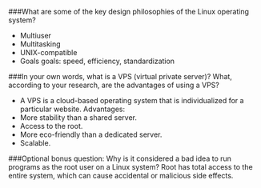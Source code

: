 ###What are some of the key design philosophies of the Linux operating system?
* Multiuser
* Multitasking
* UNIX-compatible
* Goals goals: speed, efficiency, standardization

###In your own words, what is a VPS (virtual private server)? What, according to your research, are the advantages of using a VPS?
* A VPS is a cloud-based operating system that is individualized for a particular website.  Advantages:
 * More stability than a shared server.
 * Access to the root.
 * More eco-friendly than a dedicated server.
 * Scalable. 

###Optional bonus question: Why is it considered a bad idea to run programs as the root user on a Linux system?
Root has total access to the entire system, which can cause accidental or malicious side effects.